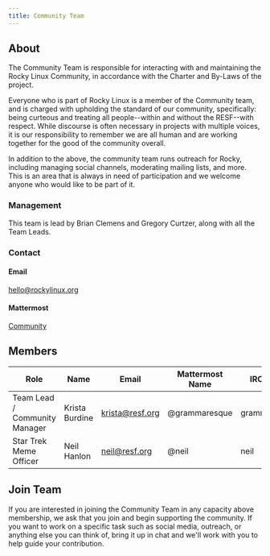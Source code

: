 ```yaml
---
title: Community Team
---
```


## About

The Community Team is responsible for interacting with and maintaining the Rocky Linux Community, in accordance with the Charter and By-Laws of the project.

Everyone who is part of Rocky Linux is a member of the Community team, and is charged with upholding the standard of our community, specifically: being curteous and treating all people--within and without the RESF--with respect. While discourse is often necessary in projects with multiple voices, it is our responsibility to remember we are all human and are working together for the good of the community overall.

In addition to the above, the community team runs outreach for Rocky, including managing social channels, moderating mailing lists, and more. This is an area that is always in need of participation and we welcome anyone who would like to be part of it.

### Management

This team is lead by Brian Clemens and Gregory Curtzer, along with all the Team Leads.

### Contact

#### Email

[hello@rockylinux.org](mailto:hello@rockylinux.org)

#### Mattermost
[Community](https://chat.rockylinux.org/rocky-linux/channels/community)

## Members


| Role                             | Name                            | Email                | Mattermost Name  |  IRC Name    |
|----------------------------------|---------------------------------|----------------------|------------------|--------------|
|  Team Lead / Community Manager   | Krista Burdine                  | krista@resf.org      | @grammaresque    | grammaresque |
|  Star Trek Meme Officer          | Neil Hanlon                     | neil@resf.org        | @neil            | neil         |


## Join Team

If you are interested in joining the Community Team in any capacity above membership, we ask that you join and begin supporting the community. If you want to work on a specific task such as social media, outreach, or anything else you can think of, bring it up in chat and we'll work with you to help guide your contribution.
